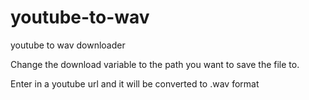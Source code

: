 # youtube-to-wav
youtube to wav downloader

Change the download variable to the path you want to save the file to.

Enter in a youtube url and it will be converted to .wav format


